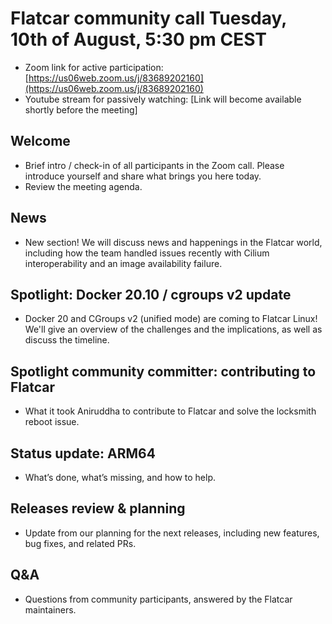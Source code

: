 # Flatcar community call Tuesday, 10th of August, 5:30 pm CEST

- Zoom link for active participation: [https://us06web.zoom.us/j/83689202160](https://us06web.zoom.us/j/83689202160)
- Youtube stream for passively watching: [Link will become available shortly before the meeting]

## Welcome
- Brief intro / check-in of all participants in the Zoom call. Please introduce yourself and share what brings you here today.
- Review the meeting agenda.

## News
- New section! We will discuss news and happenings in the Flatcar world, including how the team handled issues recently with Cilium interoperability and an image availability failure.

## Spotlight: Docker 20.10 / cgroups v2 update
- Docker 20 and CGroups v2 (unified mode) are coming to Flatcar Linux! We'll give an overview of the challenges and the implications, as well as discuss the timeline.

## Spotlight community committer: contributing to Flatcar
- What it took Aniruddha to contribute to Flatcar and solve the locksmith reboot issue.

## Status update: ARM64
- What’s done, what’s missing, and how to help.

## Releases review & planning
- Update from our planning for the next releases, including new features, bug fixes, and related PRs.

## Q&A
- Questions from community participants, answered by the Flatcar maintainers.
